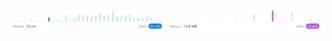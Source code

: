 ![Results of Word Pattern.](https://github.com/ccbrantley/LeetCode/blob/main/290-WordPattern/image.png)
